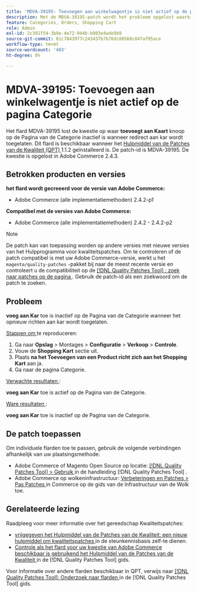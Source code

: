 ```yaml
---
title: 'MDVA-39195: Toevoegen aan winkelwagentje is niet actief op de pagina Categorie'
description: Met de MDVA-39195-patch wordt het probleem opgelost waarbij de knop **Toevoegen aan winkelwagentje** niet actief is op de categoriepagina als de omleiding naar winkelwagentje is ingeschakeld. Deze patch is beschikbaar wanneer [Quality Patches Tool (QPT)] (https://experienceleague.adobe.com/en/docs/commerce-knowledge-base/kb/announcements/commerce-announcements/magento-quality-patches-released-new-tool-to-self-serve-quality-patches) 1.1.2 is geïnstalleerd. De patch-id is MDVA-39195. De kwestie is opgelost in Adobe Commerce 2.4.3.
feature: Categories, Orders, Shopping Cart
role: Admin
exl-id: 2c391f54-3b9e-4e72-944b-b003e4ade9b9
source-git-commit: 81c78439f7c243437b7b76dc80560c847af95ace
workflow-type: tm+mt
source-wordcount: '403'
ht-degree: 0%

---
```


# MDVA-39195: Toevoegen aan winkelwagentje is niet actief op de pagina Categorie

Het flard MDVA-39195 lost de kwestie op waar **toevoegt aan Kaart** knoop op de Pagina van de Categorie inactief is wanneer redirect aan kar wordt toegelaten. Dit flard is beschikbaar wanneer het [ Hulpmiddel van de Patches van de Kwaliteit (QPT) ](https://experienceleague.adobe.com/en/docs/commerce-knowledge-base/kb/announcements/commerce-announcements/magento-quality-patches-released-new-tool-to-self-serve-quality-patches) 1.1.2 geïnstalleerd is. De patch-id is MDVA-39195. De kwestie is opgelost in Adobe Commerce 2.4.3.

## Betrokken producten en versies

**het flard wordt gecreeerd voor de versie van Adobe Commerce:**

* Adobe Commerce (alle implementatiemethoden) 2.4.2-p1

**Compatibel met de versies van Adobe Commerce:**

* Adobe Commerce (alle implementatiemethoden) 2.4.2 - 2.4.2-p2

>[!NOTE]
>
>De patch kan van toepassing worden op andere versies met nieuwe versies van het Hulpprogramma voor kwaliteitspatches. Om te controleren of de patch compatibel is met uw Adobe Commerce-versie, werkt u het `magento/quality-patches` -pakket bij naar de meest recente versie en controleert u de compatibiliteit op de [[!DNL Quality Patches Tool] : zoek naar patches op de pagina ](https://experienceleague.adobe.com/en/docs/commerce-knowledge-base/kb/announcements/commerce-announcements/magento-quality-patches-released-new-tool-to-self-serve-quality-patches) . Gebruik de patch-id als een zoekwoord om de patch te zoeken.

## Probleem

**voeg aan Kar** toe is inactief op de Pagina van de Categorie wanneer het opnieuw richten aan kar wordt toegelaten.

<u> Stappen om </u> te reproduceren:

1. Ga naar **Opslag** > Montages > **Configuratie** > **Verkoop** > **Controle**.
1. Vouw de **Shopping Kart** sectie uit.
1. Plaats **na het Toevoegen van een Product richt zich aan het Shopping Kart** aan ja.
1. Ga naar de pagina Categorie.

<u> Verwachte resultaten </u>:

**voeg aan Kar** toe is actief op de Pagina van de Categorie.

<u> Ware resultaten </u>:

**voeg aan Kar** toe is inactief op de Pagina van de Categorie.

## De patch toepassen

Om individuele flarden toe te passen, gebruik de volgende verbindingen afhankelijk van uw plaatsingsmethode:

* Adobe Commerce of Magento Open Source op locatie: [[!DNL Quality Patches Tool]  > Gebruik ](/help/tools/quality-patches-tool/usage.md) in de handleiding [!DNL Quality Patches Tool] .
* Adobe Commerce op wolkeninfrastructuur: [ Verbeteringen en Patches > Pas Patches ](https://experienceleague.adobe.com/docs/commerce-cloud-service/user-guide/develop/upgrade/apply-patches.html) in Commerce op de gids van de Infrastructuur van de Wolk toe.

## Gerelateerde lezing

Raadpleeg voor meer informatie over het gereedschap Kwaliteitspatches:

* [ vrijgegeven het Hulpmiddel van de Patches van de Kwaliteit: een nieuw hulpmiddel om kwaliteitspatches ](https://experienceleague.adobe.com/en/docs/commerce-knowledge-base/kb/announcements/commerce-announcements/magento-quality-patches-released-new-tool-to-self-serve-quality-patches) in de steunkennisbasis zelf-te dienen.
* [ Controle als het flard voor uw kwestie van Adobe Commerce beschikbaar is gebruikend het Hulpmiddel van de Patches van de Kwaliteit ](/help/tools/quality-patches-tool/patches-available-in-qpt/check-patch-for-magento-issue-with-magento-quality-patches.md) in de [!DNL Quality Patches Tool] gids.

Voor informatie over andere flarden beschikbaar in QPT, verwijs naar [[!DNL Quality Patches Tool]: Onderzoek naar flarden ](https://experienceleague.adobe.com/tools/commerce-quality-patches/index.html) in de [!DNL Quality Patches Tool] gids.
